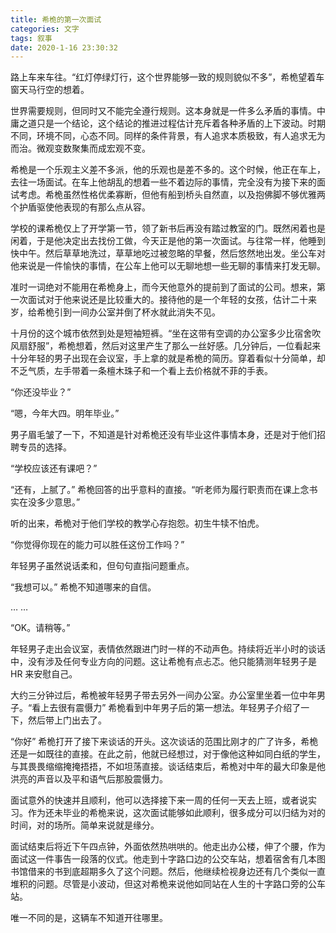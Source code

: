 ```yaml
---
title: 希桅的第一次面试
categories: 文字
tags: 叙事
date: 2020-1-16 23:30:32
---
```


路上车来车往。“红灯停绿灯行，这个世界能够一致的规则貌似不多”，希桅望着车窗天马行空的想着。

世界需要规则，但同时又不能完全遵行规则。这本身就是一件多么矛盾的事情。中庸之道只是一个结论，这个结论的推进过程估计充斥着各种矛盾的上下波动。时期不同，环境不同，心态不同。同样的条件背景，有人追求本质极致，有人追求无为而治。微观变数聚集而成宏观不变。

希桅是一个乐观主义差不多派，他的乐观也是差不多的。这个时候，他正在车上，去往一场面试。在车上他胡乱的想着一些不着边际的事情，完全没有为接下来的面试考虑。希桅虽然性格优柔寡断，但他有船到桥头自然直，以及抱佛脚不够优雅两个护盾驱使他表现的有那么点从容。

学校的课希桅仅上了开学第一节，领了新书后再没有踏过教室的门。既然闲着也是闲着，于是他决定出去找份工做，今天正是他的第一次面试。与往常一样，他睡到快中午。然后草草地洗过，草草地吃过被忽略的早餐，然后悠然地出发。坐公车对他来说是一件愉快的事情，在公车上他可以无聊地想一些无聊的事情来打发无聊。

准时一词绝对不能用在希桅身上，而今天他意外的提前到了面试的公司。想来，第一次面试对于他来说还是比较重大的。接待他的是一个年轻的女孩，估计二十来岁，给希桅引到一间办公室并倒了杯水就此消失不见。



十月份的这个城市依然到处是短袖短裤。“坐在这带有空调的办公室多少比宿舍吹风扇舒服”，希桅想着，然后对这里产生了那么一丝好感。几分钟后，一位看起来十分年轻的男子出现在会议室，手上拿的就是希桅的简历。穿着看似十分简单，却不乏气质，左手带着一条檀木珠子和一个看上去价格就不菲的手表。

“你还没毕业？”

“嗯，今年大四。明年毕业。”

男子眉毛皱了一下，不知道是针对希桅还没有毕业这件事情本身，还是对于他们招聘专员的选择。

“学校应该还有课吧？”

“还有，上腻了。” 希桅回答的出乎意料的直接。“听老师为履行职责而在课上念书实在没多少意思。”

听的出来，希桅对于他们学校的教学心存抱怨。初生牛犊不怕虎。

“你觉得你现在的能力可以胜任这份工作吗？”

年轻男子虽然说话柔和，但句句直指问题重点。

“我想可以。” 希桅不知道哪来的自信。

… …

“OK。请稍等。”

年轻男子走出会议室，表情依然跟进门时一样的不动声色。持续将近半小时的谈话中，没有涉及任何专业方向的问题。这让希桅有点忐忑。他只能猜测年轻男子是 HR 来安慰自己。

大约三分钟过后，希桅被年轻男子带去另外一间办公室。办公室里坐着一位中年男子。“看上去很有震慑力” 希桅看到中年男子后的第一想法。年轻男子介绍了一下，然后带上门出去了。

“你好” 希桅打开了接下来谈话的开头。这次谈话的范围比刚才的广了许多，希桅还是一如既往的直接。在此之前，他就已经想过，对于像他这种如同白纸的学生，与其畏畏缩缩掩掩捂捂，不如坦荡直接。谈话结束后，希桅对中年的最大印象是他洪亮的声音以及平和语气后那股震慑力。

面试意外的快速并且顺利，他可以选择接下来一周的任何一天去上班，或者说实习。作为还未毕业的希桅来说，这次面试能够如此顺利，很多成分可以归结为对的时间，对的场所。简单来说就是缘分。

面试结束后将近下午四点钟，外面依然热哄哄的。他走出办公楼，伸了个腰，作为面试这一件事告一段落的仪式。他走到十字路口边的公交车站，想着宿舍有几本图书馆借来的书到底超期多久了这个问题。然后，他继续检视身边还有几个类似一直堆积的问题。尽管是小波动，但这对希桅来说他如同站在人生的十字路口旁的公车站。

唯一不同的是，这辆车不知道开往哪里。